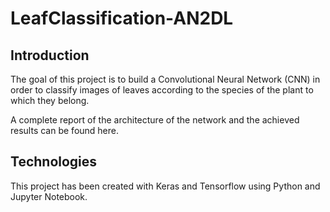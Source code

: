 # LeafClassification-AN2DL

## Introduction 
The goal of this project is to build a Convolutional Neural Network (CNN) in order to classify images of leaves according to the species of the plant to which they belong.

A complete report of the architecture of the network and the achieved results can be found here.

## Technologies 
This project has been created with Keras and Tensorflow using Python and Jupyter Notebook.
